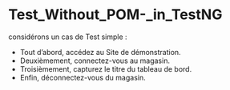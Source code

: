 # Test_Without_POM-_in_TestNG

considérons un cas de Test simple :
  - Tout d’abord, accédez au Site de démonstration.
  - Deuxièmement, connectez-vous au magasin.
  - Troisièmement, capturez le titre du tableau de bord.
  - Enfin, déconnectez-vous du magasin.
